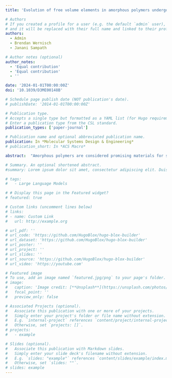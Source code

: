 ```yaml
---
title: 'Evolution of free volume elements in amorphous polymers undergoing uniaxial deformation: a molecular dynamics simulations study'

# Authors
# If you created a profile for a user (e.g. the default `admin` user), write the username (folder name) here
# and it will be replaced with their full name and linked to their profile.
authors:
  - Admin
  - Brendan Wernisch
  - Janani Sampath

# Author notes (optional)
author_notes:
  - 'Equal contribution'
  - 'Equal contribution'
  - ''

date: '2024-01-01T00:00:00Z'
doi: '10.1039/D3ME00148B'

# Schedule page publish date (NOT publication's date).
# publishDate: '2014-01-01T00:00:00Z'

# Publication type.
# Accepts a single type but formatted as a YAML list (for Hugo requirements).
# Enter a publication type from the CSL standard.
publication_types: ['paper-journal']

# Publication name and optional abbreviated publication name.
publication: In *Molecular Systems Design & Engineering*
# publication_short: In *ACS Macro*

abstract:  "Amorphous polymers are considered promising materials for separation applications due to their excellent transport properties and low fabrication costs. The separation performance of a polymer membrane is characterized by its permeability and selectivity. Both permeability and selectivity are controlled by the diffusion of penetrants through the matrix, which is strongly influenced by the distribution and morphology of the free volume elements (FVEs). FVEs are void spaces in the polymer matrix that result from the inefficient packing of bulky and rigid groups on the polymer backbone. Thus, FVEs dictate the efficiency of membrane polymers, and it is imperative to understand how processing conditions such as high pressures and temperatures influence their structure. In this work, we apply uniaxial tensile deformation on three polymers, polystyrene (PS), polymethylpentene (PMP), and HAB-6FDA thermally rearranged polymer (TRP), at varying temperatures and strain rates. We characterize the stress strain behavior, tensile modulus, and free volume element evolution at these conditions. We find that PMP and PS with low and moderate glass transition temperature, respectively, exhibit the most change in mechanical properties as a function of strain rate and temperature. The properties of TRP, however, do not vary as much, which we attribute to the rigidity of the chains. We also find that FVEs shift to broader distributions with deformation, and the extent of this change is in line with the overall change of mechanical properties of the material."

# Summary. An optional shortened abstract.
#summary: Lorem ipsum dolor sit amet, consectetur adipiscing elit. Duis posuere tellus ac convallis placerat. Proin tincidunt magna sed ex sollicitudin condimentum.

# tags:
#   - Large Language Models

# # Display this page in the Featured widget?
# featured: true

# Custom links (uncomment lines below)
# links:
# - name: Custom Link
#   url: http://example.org

# url_pdf: ''
# url_code: 'https://github.com/HugoBlox/hugo-blox-builder'
# url_dataset: 'https://github.com/HugoBlox/hugo-blox-builder'
# url_poster: ''
# url_project: ''
# url_slides: ''
# url_source: 'https://github.com/HugoBlox/hugo-blox-builder'
# url_video: 'https://youtube.com'

# Featured image
# To use, add an image named `featured.jpg/png` to your page's folder.
# image:
#   caption: 'Image credit: [**Unsplash**](https://unsplash.com/photos/pLCdAaMFLTE)'
#   focal_point: ''
#   preview_only: false

# Associated Projects (optional).
#   Associate this publication with one or more of your projects.
#   Simply enter your project's folder or file name without extension.
#   E.g. `internal-project` references `content/project/internal-project/index.md`.
#   Otherwise, set `projects: []`.
# projects:
#   - example

# Slides (optional).
#   Associate this publication with Markdown slides.
#   Simply enter your slide deck's filename without extension.
#   E.g. `slides: "example"` references `content/slides/example/index.md`.
#   Otherwise, set `slides: ""`.
# slides: example
---
```


<!-- {{% callout note %}}
Click the _Cite_ button above to demo the feature to enable visitors to import publication metadata into their reference management software.
{{% /callout %}}

{{% callout note %}}
Create your slides in Markdown - click the _Slides_ button to check out the example.
{{% /callout %}}

Add the publication's **full text** or **supplementary notes** here. You can use rich formatting such as including [code, math, and images](https://docs.hugoblox.com/content/writing-markdown-latex/). -->
